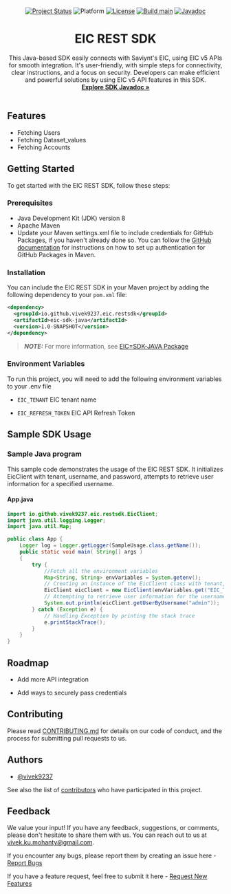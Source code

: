 

<br />
<div align="center">
    
[![Project Status](http://opensource.box.com/badges/active.svg)](http://opensource.box.com/badges)
![Platform](https://img.shields.io/badge/java-1.8-blue)
[![License](https://img.shields.io/badge/license-MIT-blue)](https://raw.githubusercontent.com/vivek9237/eic-sdk-java/main/LICENSE)
[![Build main](https://github.com/vivek9237/eic-sdk-java/actions/workflows/release.yml/badge.svg)](https://github.com/vivek9237/eic-sdk-java/actions/workflows/release.yml)
[![Javadoc](https://img.shields.io/badge/javadoc-blue)](https://vivek9237.github.io/eic-sdk-java/javadoc/)


  <h1 align="center">EIC REST SDK</h1>

  <p align="center">
    This Java-based SDK easily connects with Saviynt's EIC, using EIC v5 APIs for smooth integration. It's user-friendly, with simple steps for connectivity, clear instructions, and a focus on security. Developers can make efficient and powerful solutions by using EIC v5 API features in this SDK.
    <br />
    <a href="https://vivek9237.github.io/eic-sdk-java/javadoc/"><strong>Explore SDK Javadoc »</strong></a>
    <br />
    <br />
  </p>
</div>

## Features

- Fetching Users
- Fetching Dataset_values
- Fetching Accounts

## Getting Started
To get started with the EIC REST SDK, follow these steps:

### Prerequisites
- Java Development Kit (JDK) version 8
- Apache Maven
- Update your Maven settings.xml file to include credentials for GitHub Packages, if you haven't already done so. You can follow the [GitHub documentation](https://docs.github.com/en/packages/working-with-a-github-packages-registry/working-with-the-apache-maven-registry) for instructions on how to set up authentication for GitHub Packages in Maven.

### Installation
You can include the EIC REST SDK in your Maven project by adding the following dependency to your `pom.xml` file:

```xml
<dependency>
  <groupId>io.github.vivek9237.eic.restsdk</groupId>
  <artifactId>eic-sdk-java</artifactId>
  <version>1.0-SNAPSHOT</version>
</dependency>
```
> **_NOTE:_**   For more information, see [EIC=SDK-JAVA Package](https://github.com/vivek9237/eic-sdk-java/packages/2144093)

### Environment Variables
To run this project, you will need to add the following environment variables to your .env file

- `EIC_TENANT` EIC tenant name

- `EIC_REFRESH_TOKEN` EIC API Refresh Token


## Sample SDK Usage
### Sample Java program

This sample code demonstrates the usage of the EIC REST SDK.
It initializes EicClient with tenant, username, and password, attempts to retrieve user information for a specified username.

#### App.java
```Java
import io.github.vivek9237.eic.restsdk.EicClient;
import java.util.logging.Logger;
import java.util.Map;

public class App {
    Logger log = Logger.getLogger(SampleUsage.class.getName());
    public static void main( String[] args )
    {
        try {
            //Fetch all the environment variables
            Map<String, String> envVariables = System.getenv();
            // Creating an instance of the EicClient class with tenant, and refreshToken parameters
            EicClient eicClient = new EicClient(envVariables.get("EIC_TENANT"), envVariables.get("EIC_REFRESH_TOKEN"));
            // Attempting to retrieve user information for the username "admin"
            System.out.println(eicClient.getUserByUsername("admin"));
        } catch (Exception e) {
            // Handling Exception by printing the stack trace
            e.printStackTrace();
        }
    }
}
```
## Roadmap

- Add more API integration

- Add ways to securely pass credentials

## Contributing

Please read [CONTRIBUTING.md](https://github.com/vivek9237/eic-sdk-java/blob/main/CONTRIBUTING.md) for details on our code of conduct, and the process for submitting pull requests to us.

## Authors

- [@vivek9237](https://www.github.com/vivek9237)

See also the list of [contributors](https://github.com/vivek9237/eic-sdk-java/graphs/contributors) who have participated in this project.

## Feedback
We value your input! If you have any feedback, suggestions, or comments, please don't hesitate to share them with us. You can reach out to us at vivek.ku.mohanty@gmail.com.

If you encounter any bugs, please report them by creating an issue here - [Report Bugs](https://github.com/vivek9237/eic-sdk-java/issues/new?assignees=&labels=&projects=&template=bug_report.md&title=)

If you have a feature request, feel free to submit it here - [Request New Features](https://github.com/vivek9237/eic-sdk-java/issues/new?assignees=&labels=&projects=&template=feature_request.md&title=)
